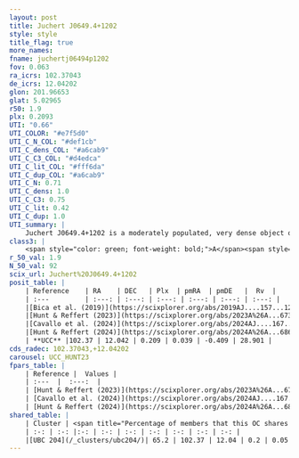```yaml
---
layout: post
title: Juchert J0649.4+1202
style: style
title_flag: true
more_names: 
fname: juchertj06494p1202
fov: 0.063
ra_icrs: 102.37043
de_icrs: 12.04202
glon: 201.96653
glat: 5.02965
r50: 1.9
plx: 0.2093
UTI: "0.66"
UTI_COLOR: "#e7f5d0"
UTI_C_N_COL: "#def1cb"
UTI_C_dens_COL: "#a6cab9"
UTI_C_C3_COL: "#d4edca"
UTI_C_lit_COL: "#fff6da"
UTI_C_dup_COL: "#a6cab9"
UTI_C_N: 0.71
UTI_C_dens: 1.0
UTI_C_C3: 0.75
UTI_C_lit: 0.42
UTI_C_dup: 1.0
UTI_summary: |
    Juchert J0649.4+1202 is a moderately populated, very dense object of high C3 quality. It is poorly studied in the literature. This object shares a significant percentage of members with a later reported entry.
class3: |
    <span style="color: green; font-weight: bold;">A</span><span style="color: #FFC300; font-weight: bold;">B</span>
r_50_val: 1.9
N_50_val: 92
scix_url: Juchert%20J0649.4+1202
posit_table: |
    | Reference    | RA    | DEC   | Plx  | pmRA  | pmDE   |  Rv  |
    | :---         | :---: | :---: | :---: | :---: | :---: | :---: |
    |[Bica et al. (2019)](https://scixplorer.org/abs/2019AJ....157...12B) | 102.357 | 12.043 | -- | -- | -- | -- |
    |[Hunt & Reffert (2023)](https://scixplorer.org/abs/2023A%26A...673A.114H) | 102.369 | 12.042 | 0.215 | 0.041 | -0.386 | 37.256 |
    |[Cavallo et al. (2024)](https://scixplorer.org/abs/2024AJ....167...12C) | 102.369 | 12.081 | 0.215 | -- | -- | -- |
    |[Hunt & Reffert (2024)](https://scixplorer.org/abs/2024A%26A...686A..42H) | 102.369 | 12.042 | 0.215 | 0.041 | -0.386 | 37.256 |
    | **UCC** |102.37 | 12.042 | 0.209 | 0.039 | -0.409 | 28.901 | 
cds_radec: 102.37043,+12.04202
carousel: UCC_HUNT23
fpars_table: |
    | Reference |  Values |
    | :---  |  :---:  |
    | [Hunt & Reffert (2023)](https://scixplorer.org/abs/2023A%26A...673A.114H) | `AV50=0.722, diffAV50=0.953, MOD50=13.177, logAge50=7.9` |
    | [Cavallo et al. (2024)](https://scixplorer.org/abs/2024AJ....167...12C) | `AV50=1.0, dMod50=12.71, logAge50=7.69, [Fe/H]50=-0.25` |
    | [Hunt & Reffert (2024)](https://scixplorer.org/abs/2024A%26A...686A..42H) | `MassJ=519.895` |
shared_table: |
    | Cluster | <span title="Percentage of members that this OC shares with the ones listed">%</span>   | RA   | DEC   | Plx   | pmRA  | pmDE  | Rv | UTI |
    | :-: | :-: |:-: | :-: | :-: | :-: | :-: | :-: | :-: |
    |[UBC 204](/_clusters/ubc204/)| 65.2 | 102.37 | 12.04 | 0.2 | 0.05 | -0.4 | 37.26 |0.0 |
---
```

